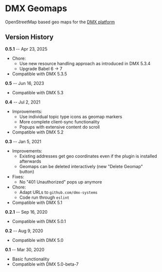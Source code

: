 # DMX Geomaps

OpenStreetMap based geo maps for the [DMX platform](https://github.com/dmx-systems/dmx-platform)

## Version History

**0.5.1** -- Apr 23, 2025

* Chore:
    * Use new resource handling approach as introduced in DMX 5.3.4
    * Upgrade Babel 6 -> 7
* Compatible with DMX 5.3.5

**0.5** -- Jun 16, 2023

* Compatible with DMX 5.3

**0.4** -- Jul 2, 2021

* Improvements:
    * Use individual topic type icons as geomap markers
    * More complete client-sync functionality
    * Popups with extensive content do scroll
* Compatible with DMX 5.2

**0.3** -- Jan 5, 2021

* Improvements:
    * Existing addresses get geo coordinates even if the plugin is installed afterwards
    * Geomaps can be deleted interactively (new "Delete Geomap" button)
* Fixes:
    * No "401 Unauthorized" pops up anymore
* Chore:
    * Adapt URLs to `github.com/dmx-systems`
    * Code run through `eslint`
* Compatible with DMX 5.1

**0.2.1** -- Sep 16, 2020

* Compatible with DMX 5.0.1

**0.2** -- Aug 9, 2020

* Compatible with DMX 5.0

**0.1** -- Mar 30, 2020

* Basic functionality
* Compatible with DMX 5.0-beta-7
